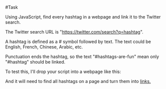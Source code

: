#Task

Using JavaScript, find every hashtag in a webpage and link it to the Twitter search.

The Twitter search URL is "https://twitter.com/search?q=hashtag".

A hashtag is defined as a # symbol followed by text. The text could be English, French, Chinese, Arabic, etc.

Punctuation ends the hashtag, so the text "#hashtags-are-fun" mean only "#hashtag"
should be linked.

To test this, I'll drop your script into a webpage like this:
<script async src='https://localhost/amys_script.js'></script>

And it will need to find all hashtags on a page and turn them into <a href> links.

